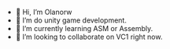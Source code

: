 - 👋 Hi, I’m Olanorw
- 👀 I’m do unity game development.
- 🌱 I’m currently learning ASM or Assembly.
- 🔎 I’m looking to collaborate on VC1 right now.
